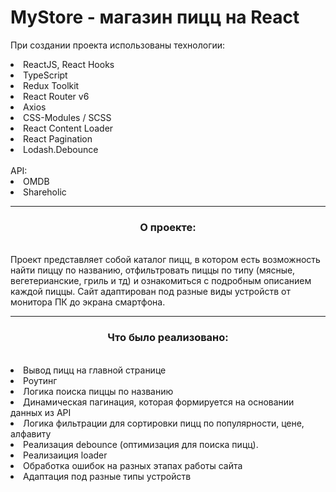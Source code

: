 
# MyStore - магазин пицц на React

При создании проекта использованы технологии:
<li>ReactJS, React Hooks</li>
<li>TypeScript</li>
<li>Redux Toolkit</li>
<li>React Router v6</li>
<li>Axios</li>
<li>CSS-Modules / SCSS</li>
<li>React Content Loader</li>
<li>React Pagination </li>
<li>Lodash.Debounce</li>
<br>
API:
<li>OMDB</li>
<li>Shareholic</li>
<hr>
<h3 align=center>О проекте:</h3>
<br>
Проект представляет собой каталог пицц, в котором есть возможность найти пиццу  по названию, отфильтровать пиццы по типу (мясные, вегетерианские, гриль и тд) и ознакомиться с подробным описанием каждой пиццы. Сайт адаптирован под разные виды устройств от монитора ПК до экрана смартфона.
<hr>
<h3 align=center>Что было реализовано:</h3>
<br>
<li>Вывод пицц на главной странице</li>
<li>Роутинг</li>
<li>Логика поиска пиццы по названию</li>
<li>Динамическая пагинация, которая формируется на основании данных из API</li>
<li>Логика фильтрации для сортировки пицц по популярности, цене, алфавиту</li>
<li>Реализация debounce (оптимизация для поиска пицц).</li>
<li>Реализаиция loader</li>
<li>Обработка ошибок на разных этапах работы сайта </li>
<li>Адаптация под разные типы устройств</li>
<br><br>
